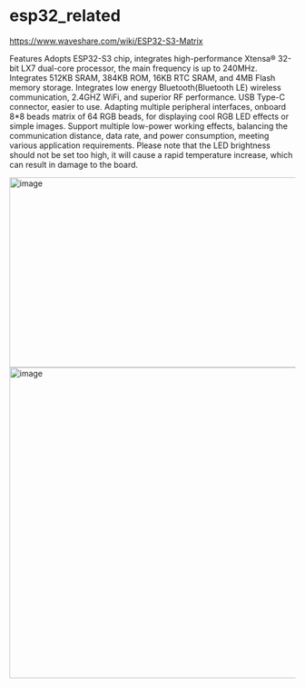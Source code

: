 # esp32_related

https://www.waveshare.com/wiki/ESP32-S3-Matrix

Features
Adopts ESP32-S3 chip, integrates high-performance Xtensa® 32-bit LX7 dual-core processor, the main frequency is up to 240MHz.
Integrates 512KB SRAM, 384KB ROM, 16KB RTC SRAM, and 4MB Flash memory storage.
Integrates low energy Bluetooth(Bluetooth LE) wireless communication, 2.4GHZ WiFi, and superior RF performance.
USB Type-C connector, easier to use.
Adapting multiple peripheral interfaces, onboard 8*8 beads matrix of 64 RGB beads, for displaying cool RGB LED effects or simple images.
Support multiple low-power working effects, balancing the communication distance, data rate, and power consumption, meeting various application requirements.
Please note that the LED brightness should not be set too high, it will cause a rapid temperature increase, which can result in damage to the board.

<img width="1033" height="335" alt="image" src="https://github.com/user-attachments/assets/3bf797f9-15bb-445b-9959-541b34b5483a" />


<img width="750" height="548" alt="image" src="https://github.com/user-attachments/assets/5e85bf83-fd09-48da-a39d-0048bb7f4415" />



